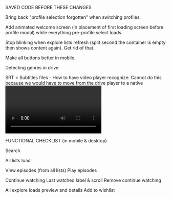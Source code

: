 SAVED CODE BEFORE THESE CHANGES

Bring back "profile selection forgotten" when switching profiles.

Add animated welcome screen (in placement of first loading screen before profile modal) while everything pre-profile select loads.

Stop blinking when explore lists refresh (split second the container is empty then shows content again). Get rid of that.

Make all buttons better in mobile.

Detecting genres in drive

SRT = Subtitles files - How to have video player recognize: Cannot do this because we would have to move from the drive player to a native <video> player, which requires drive to be public. Only way to do this would be:
Mux them in (burn or embed into the file)
	•	Use something like FFmpeg to merge subs directly into the MP4 as a caption track.
	•	Google Drive might then expose the CC button in their player.
	•	Downside: you have to re-encode every file that needs captions.



FUNCTIONAL CHECKLIST (in mobile & desktop)

Search

All lists load

View episodes (from all lists)
Play episodes

Continue watching
Last watched label & scroll
Remove continue watching

All explore loads preview and details
Add to wishlist
